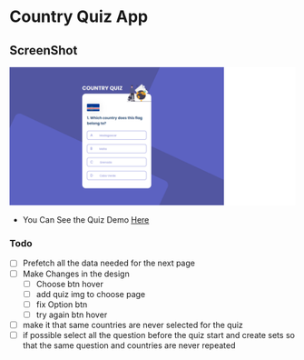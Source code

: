 # Country Quiz App
## ScreenShot
![ScreenShot](./ScreenShot.png)
- You Can See the Quiz Demo [Here](https://country-quiz-app.vercel.app)

### Todo
- [ ] Prefetch all the data needed for the next page
- [ ] Make Changes in the design
  - [ ] Choose btn hover
  - [ ] add quiz img to choose page
  - [ ] fix Option btn
  - [ ] try again btn hover
- [ ] make it that same countries are never selected for the quiz
- [ ] if possible select all the question before the quiz start and create sets so that the same question and countries are never repeated
